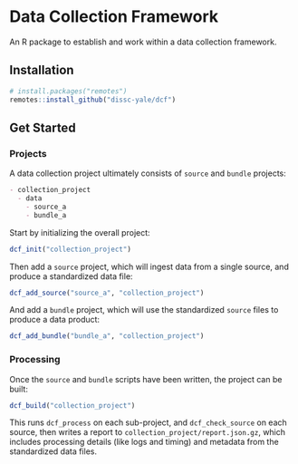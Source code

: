 # Data Collection Framework

An R package to establish and work within a data collection framework.

## Installation

```R
# install.packages("remotes")
remotes::install_github("dissc-yale/dcf")
```

## Get Started

### Projects

A data collection project ultimately consists of `source` and `bundle` projects:

```md
- collection_project
  - data
    - source_a
    - bundle_a
```

Start by initializing the overall project:

```R
dcf_init("collection_project")
```

Then add a `source` project, which will ingest data from a single source, and produce a standardized data file:

```R
dcf_add_source("source_a", "collection_project")
```

And add a `bundle` project, which will use the standardized `source` files to produce a data product:

```R
dcf_add_bundle("bundle_a", "collection_project")
```

### Processing

Once the `source` and `bundle` scripts have been written, the project can be built:

```R
dcf_build("collection_project")
```

This runs `dcf_process` on each sub-project, and `dcf_check_source` on each source, then writes a report to
`collection_project/report.json.gz`, which includes processing details (like logs and timing) and metadata from the standardized data files.
